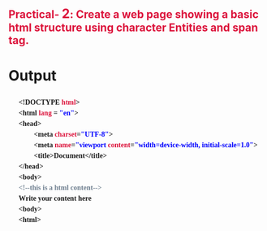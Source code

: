 <!DOCTYPE html>
<html lang="en">
<head>
  <meta charset="UTF-8">
  <title>Assignment 2</title>
</head>
<body>
<h2 style="color: crimson">Practical- <big>2</big>: Create a web page showing a basic html structure using character
  Entities and span tag.</h2>
<h1>Output</h1>
<span style="position: absolute; margin-left: 20px; font-family: 'Yu Gothic UI',serif; line-height: 0.5; font-weight: bold">
  <p>&lt!DOCTYPE <span style="color: crimson">html</span>></p>
  <p>&lthtml <span style="color: crimson;">lang</span> = <span style="color: blue">"en"</span>></p>
  <p>&lthead></p>
  <p style="margin-left: 30px">&ltmeta <span style="color: crimson">charset</span>=<span
    style="color: blue">"UTF-8"</span>></p>
  <p style="margin-left: 30px">&ltmeta <span style="color: crimson">name</span>=<span
    style="color: blue">"viewport</span> <span style="color: crimson">content</span>=<span style="color: blue">"width=device-width, initial-scale=1.0"</span>></p>
  <p style="margin-left: 30px">&lttitle>Document&lt/title></p>
  <p>&lt/head></p>
  <p>&ltbody></p>
  <p style="color: slategrey;">&lt!--this is a html content--></p>
  <p>Write your content here</p>
  <p>&ltbody></p>
  <p>&lthtml></p>
</span>
</body>
</html>
